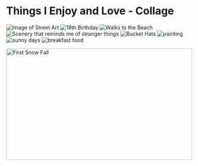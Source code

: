 # Things I Enjoy and Love - Collage 

![Image of Street 
Art](https://lh3.googleusercontent.com/06Nmksks13xw9P_9CJn7WIOwHWscbe7fgjzxqkmfy8-pKt-R0b-0uxSiAN9w5hTV_9PYs4FJn1VgXbLazdzx1AAbU5WMPEIb4UmVdGU-LUymRJ0Rc3ueSjEP898V7lAUqZ6SrBPev6dwzcoRpqXrAzqJJRjbc-krdlCeNloGcQOg1pXx-NIFp1lbgypTRiBTCnOD807eCBP50JhxGiDx-jJdp914qLiqGlgLNi3JvNOW34kzfBmdCAcSw_I0YoXK9lXs3TPxIVEF3Dab9r4fG8-JxQeevnj_lAvmMMsISmg4XoPaiFnrQUqYv9jcCI9ji70Ik57FNutMhIxXOtg1bkiHl7YFczQFbtAjBrQkjnKKq6-Ieh9Dcib6F3gLzzsL7Ew4ywo0V2T_Wewr_jLJxltL9hyGcNxU2LMVXoY1er5XUUkG7mpJKTpWvCClS8Kg2zeZfJTozwBka7pyyI8CxBnRsekEPFo0ypb-wCsgLiENsDBoiYiOhSdHHipTnhrAKit_PsjD5PYEZO2F9MYAwdRohsWZrIsFLiaDmWlifjFuu11vAnhYDg25iU5Npx1crRb6I9xDd4uEhUPkyjwNYbEer_6sHoBuI2bf8a0XRJmNBrwL44RU4XUNcoKkBA21wy1vxBlmH_ISbJf9FFdrOIsgBxTl3v3w92KSyyPW_U380cxXTPBJ5WGlkw2Hfj1uknXLZjz0kLpaAQINu78EZaPA83hpgNE_Xmz9WV69EFBdOn8QtP-6Lq5uYjEs2faoH1U0Yz8OQW_8v8byeFg6GQPjcp-aE9V9eXOIeAE6hmEgwDzEw0g3zrcxL3msjBPRFGtM5SpVL6v-ibOOZzjkOnjkOK3BGfXaN-8tLXajO57NAi1X9zIHaQVZ2cHPClDoPW25I7kv7qaSS681B4xiCbC1fKkgG_h30FUI52k0O4mRvRJH=w774-h1676-s-no?authuser=0)
![18th 
Birthday](https://lh3.googleusercontent.com/lU7CIvBfP9CT1MuquJb6BWA5adQUhJ0LpIvKLp0MrAGmEePx8sY4tDgzJ0R0HafFsAi4ToYukeKX_rsxbjLyM8mvMCrJnEYa5rOPJNqXEsfUnxDLW5PLa-8onrLHMprJABuuDcZMvZ0OJDCVzL8cB2R6r6RPqKWuqtWIdSX8Qj_ZLwlU0IfVQP5MhGGPyvGERN5QOm0p4jfGwzNNBSAXQCgAIfcUdRTslySWQb0GCJQlEW6pQDO01rNlUkRQraS1QtfT_HcbHhhTfWzncjlwTS2Bq0A46y27LC3XWS2D4AZ0RmahitZ3uiCvyy_ILCcVELy5Akzq-HsO_VPeDlRIgY3HqjIDTEN6nDphdjYASkfGaFEvuxmO0xpQPZnpPCf5Q34B1kYqadYd0ymhPb951D0_oDcDlWr6jGWH88aPGo9OEEc7j-2HmteIJIPEITu6V2SC9NfwQQ1RwodIwQ3dRTT35wq8mk9THIm2DNbm-S4tLNzfd4ShnwGl6A4VY4RJ1wUjOlAGXEQAUIh6oZqHemAoBEKXpkhRIq24tHlSpipyUOyX7vXVuA3dXmx4hKMT9JT9Z_BDuqGNIuj1KhbEc9UZ5iFtF15yP1y2JuiqxY1CDkv967s4VLn4-ijte0bHHIGBi4en6ncxoriWoC9FVl7pQstBcyraP1u0GIlRQCfZV2MjQCL9fx2SfA_tfGNVQkeyt_aAYPWNw-ekCdCftVzvr7o4oPCAybi1f_77SrmyjrQZTMHdC2YLUS60AV-PNsqejWPRUjYqYBgoCBlQBEPCQX1x9Bcxa8CY0sq3fUPVzmnDA4cicnQITJraR0ngBm-NfteD98PK7HXaut7eIReuS7-f6ifoUJNYyV9bVQ66rAACKT2Hfgb2GOxbo_7B7fgLwE6CxPPWoCJFzWhw9jFZaI9jI84g1AYnGioeAckDvJwp=w218-h291-no?authuser=0) 
![Walks to the 
Beach](https://lh3.googleusercontent.com/fOfwjw02xv0SBgp6IrvMyRSYhv11cosAxc3In10_z9JG0XdN-LjfO1-M2KjiRS7IbW70dvks_jlhR5cqNaIYB_aXLHoD9U7BbqSZ8ji3MV7S39Tgk4oAJknl9D14AA6ZcO23JuFhzBsJVeKgM7Xceuw1FLNHEcWG2RgSbPd758qLbPkfnGG3K-yrN9f18lUEQ9-GXeSGhFhSoIKgrgpR1ms1Fk7tgTpbxi4Ye7Pg33W7UA8107_-FhmJzIQoDLZJtEEtitgY8ypsjkHIG35VC02qF9c6oAYiw8y5SI3A8VmC4ul3Hh6LsE-6swv_KJVn9QEwjapX4bEY-6dRGOopJuaua16LoCUfNY8_ggZjy160P44du991lWBurSPDX5bFyE3qz1bvSorSe5gjVA5ww-GF--XKZBdSAmTuVf7S6fmr7G-csCfn43CEvr9Dba8loOPYgwfYmTq5uUkRCZDgt4kbryq15m14fLVkmiwspw8N7ukWD7vpD5_qUZWvURJ81ARBEb2qMyNT-fLWpSpmT624H27QaySTPn-6l80RzdDrkxzr6K_x3z-8FTwLJdP93HuGeUfiZGN4BnUfK2WsY3F1agHWwyWNzh9RmQ8NZJaRJNIGRYJ6cnSxI87vL1PJb2GY16-w-eHNOBkxo2nhVjaZSplSNzhhrXjQ6OGWPaOiJ-LBO_r4Nscftwc4ZAhbR3TIE1wNBZ5skv9SK6D-DOSCgPuwkK_g4WcUmnASKXBj6VntdIGQ5kBSxKeJdcOV8QLBfBpDEFhHL32OHZHS_Lz0TsLXC7UVBF074bA20i4VG0X6AkcuZmQitdL8sRgcJd04HtsFBhiOGK9WYY1bEL14y682a8eXf-27NQQF99SgDcoZ-Ab827FmtwLtHUUCHhUzUrKmjrKXn7ne_8Y-fKLvsh-_dLnR54PCADs1G0PcsQlN=w1300-h1732-s-no?authuser=0) 
![Scenery that reminds me of stranger 
things](https://lh3.googleusercontent.com/bUozenYCZyJptSpRIK_monwantiB3B-j7UVvAt6iklk9Jr6IM4ZXXAWbs59_lfFOX3aMvYcO0bESBYmG894IVv3MyFw8xnlIx1Co01-Eio-dCP4wPdoFyxt2TzMxH7UHRMvvLmEsAc_Tvrx4402XnydNth57nbcqutoNmAiJK50o6rtnQipP-Rpxz5-IYv5O-ktdIRHFWV9G5PuJFcu0hJDExTzqzQOOpn3mOmtJvWHodzVstNUqxth5U4yhw1POze6vkbtoUbPZq8ca7e5lNyV1DbbFUQQ-YbaNLGxkDqJYouTvN5XHu4q3U_fNJLHcfvT2CEtQqyhuFcNfbM_vtFPflfI7gGj8A0qcH88n9LiIE1sckGzc1yCOZhvdvkZqCHavf3Rg2q27s7glmMHIuVpwqD7Nx5E7gDRG2pmNAKaJVYfajrCsQurMS5jnHEg741yb0cjYgQ1RrKjyupl-IHPDxu4NH_uYf-V8W3P4UcfaJ4xh6po13KDgRndT3snd7w2_i_k9sO4zFC6_BhrgEi4r748SvGYB4oHIA8NqUu0wQUNGVmzbloJTlW-Lpm7APkVO5pbu523i8o4yd0HH-x9QSBoWkfxpL9qy981sGPVVASDp5scEoCPSA1UHF-YVSNc88oBzvM6pyyooWvqdjKVXBUoGTkfa7dMgrN5rLlPKItZZfcXKZC-RYHH8uyXA4HVCytLi3OMr2NMr8rByUM73cxeKRchu1u3Ae3NaHIDmmL8Gj1yYXM3940YK21mnUTTz537mw6mVf7_ovXJxzCyS8kiCMG4yQcBoyFUrgzFCq8V4lPB_jjNYXd30T6hKMcfZtCZN-PJwLo9U5XlDpqnBXIpnXGX8SRw5ETWnC5KmX-0W75YINMzORLjnQL9OTkTkm91lP3_Hlfnq7egfI1-HKAtiH-uB8l-KjjI6acjJBf6c=w1300-h1732-s-no?authuser=0) 
![Bucket 
Hats](https://lh3.googleusercontent.com/TV77Fy6XnO4tsglp7BnZjzO3-sprsLCb5oPzyrm-c8EMDDOBxm5B6Beb0SJFbAb0lUwErhFuarVqOLFVulVZ6j4pdu1Q93UZY3tdrxj798-HBB7hauG5dBiT1Qb1Mcn7oT54G1c1ZxDaS-XKgN0csVbm6jVAxD_xbVuTUXExM5VrCCeVy5rzKMfwW8e-Dg5DF5ivEoDxt7OkEttjtgZwNrS-nwcxKFPhbzdXoaffxyq9Iy74jBNXNsfEKhEH4NkHg7RJEGoohtCjqtbBPrWPIVaEPfJOmitfXQdglBAvwXsK2rmDelJncCu0Zqa7vAkGBfPcfon3Bqkfmf6twawbr2wGqkdO-MQgtKPW2NQgGqwlJeUCzeG8co1hETeNCrt6NX1gqzU5XkN5HOQ3tqXevWEH3WeouonH3FzyStdu-C8EOUzmba_u5Pb11Zn6oVk9tpVURAMQRXgqAkBu91gFAhF8-k6ZlZjz6y5oPiyOCiVajmER_yTreGI0HUg-s-IHuDQSmf4mXefYhVJm880iNSuw6gyQbe9aAjEjEnbqq2XiYxN_5ba9b4t9oPTLipdCfTBIyKwsxzk-5HOWYWlXTSSW1J_TpEW5_9LQBVFvjPzqComqarfjOB3-1soCFmGSwd1Ng1aRUauxrgnoa79bdZmygUPPIAzwCkhX0I6wZDF8u3xDN6YV9rQ70OiCEZ76Oo9vrc0e-S0WAEg-bFi3XCM7pmxkFv-33pE8kiTXbrKrjmcwE9hqx_brEIoVdnYsFt6hbCK8Vu50B0Ka8-GLOevF2kqT8tDVo8ISSN7PJqd5rkk58m3jVPTcJcS9VG6GkOalh41h1a4CnDu7TYCjfc1BAaJN1kR-foYWzPsWR3eX9PujHaDQ23ac_cjOhZSKYd5dIrgUuPZpsQgt9kCjLv48Zq1wc2lCOGmd6GlNMzFbDUXD=w1300-h1732-s-no?authuser=0) 
![painting](https://lh3.googleusercontent.com/FNFssL8SJ42Z2b5mAf84dX11IivXbnKlwjtYHqLZzV7_hJg-wQtsXlZoaeALAom-aeSQlVZQXvJkZvnTshf4xgrVed5sNP9rdFyhd5bIoPOrhE_uD_5mYRiZDlAbabo0m8LpGdxZ3D1rfMfjC04ts3IdjiSe-8LRSucdSekwn2Um8zg8BVAiu_u6KDfgkgpqPMdZj1AV07ns4CoV8J7-BIlt05XWradCPKlsp2IZFbOGCWs7uKTyUhqIcDIzkMZ7XOTA8WWbuzodAovyr5ebRs2PQxPV257M85MH9I7HNuq_5iQnLa0JdUagwS5bfHCCB0tM5trcd9A13DaXbwiV0xL5o7R-B2l4Rq4JiVfyJWlANuELFZFRBaVwcyTvNqP0xgj0fEl1nroIEEZm4KodB_1-9qKuyNm8b_ovyExrLvur_mnbTDdV7mK1E23bDiZL0MJbp_XfPG3f8ZN3R-8D3N7nfsW6npkhzKcyCxxBCEf2l1VtN1mco0F1Ey35-EMLjbfRrkPFb2u9Xyhb-GSh0Oofkjef9hn5_paDV1mJ_u1T9A4yLJHZGsNPV24HnGK8aue8XdfC_yOSZVFhds0ygp7DadFodM2dvwY8t2EQiUwMlp0gTtDxF1PCg5MaeoJeCniRJIFYYkXHgtQk7FSB4g9ESZDOwrJu1Mx39JIrcnG7yKO3e_YdIK3Sw5m58iEp0KN-JKFOSziVPy6nKi-GTRTAiwXEwD21wrFEhTcKYn4_bpHY1OPmbSCmGwFMfayqnm2ZA2vAaG451DJZ83YmlryuZkM4eMo1Nk-qJoNJ0h5CQgiWCr6Svv5T9cCB43zTxs11v1EZT4P-rXq2ytISFCFGR8H2EqG742IpUNVv-HrbIyR7i315VtjlitiaBKmM4pCOKfxHLwNO-sJl-Hu0cwy3RFh2Zuw6H6o-uKl9iHPS9xOT=w1300-h1732-s-no?authuser=0) 
![sunny 
days](https://lh3.googleusercontent.com/xzvmTYCyVTCBPrGOHQZPkOUtcVK8r6fluoMGHyFxUi0yBqWC4N7xM7YPeGxixjZKwnrfaXujxqPMzStUuxi0KOf_Fr8KEobQXRRtrg8NwHVx0G8SM7s6TNM26nupKdcvzRKTGiCTpOvAHE-NUPc2mrUHxF_claH4mxSTyJroW0D3U0Z1ZkUVSmBTb-a7dSSo13cvXiusjXxAEdNV0vh15vBxUy5IkGe-H9DuqI6TdfetiSbvN3MOgX_GMDIbqT1gDGUo8zR-nez36xnKRIQCmQbrKu3kLcEwf10jJ23X9QcwsUdeAYvNx2plkiwxJLALrKHFMR72XZ1CDToJ5XtzUxqKypwOdNlUWj3h03NPlXQAfsKAUWVL94hwYMhCT7YNrnY_h24GtX0wykhrcN-PSYBKhPpdj8QebVMby0xd2jniiA_YibejELYDeE0SwpSOxIekIFjskxcQMGv4iMYTOTDlqX2s2Vm0CNUD2HiuNxZlII7DzXlAyxksap_lJkI8x5Zse31ObiAwF_ODgwVlu7EZTRl3ypNXqhSXSoLlA2r6pESK2OasZgi11IxDHHFfNz8-Y6yMVppEu8-SEBOuGV3lIbiNwVUTTekXrtLrpH7cunmwYLPeX2f_4rgvpxAiKQjedl4wbSfw3apGH9DfgBffUl-Slt6F9NMpPtGJvA2RJRLoiTWZwpgtuMXwa5q6Bw_xwT31GNJhJO8k4SIQCon-IRX-x9eXS16lUGE7dMy1i5gvAKORZRJHJUIRuBiwtW6cbeE_AKq2Webj3U8PmmqAaRZevQwdiMjXCPuIePLF_GNili8ENP8Zmdze8Y4kdflg7rGcA3Kh_DdAOOPRZhWvdujht-H0kTb43NPm_SQR_JNzqkQsXLB5W9hJyUu1MhUHt4Coagr2jDkHZ7-PW9H05slvH1g8dqdLLWbCH9LLHC76=w1300-h1732-s-no?authuser=0) 
![breakfast 
food](https://lh3.googleusercontent.com/FGPJk7E7xhr9iv2JBDI4UFHIki5FryGCDAZaurxuq5HGCJGtN6PVoy3OE_2ue_NuTUHyqDchwg7w02dxzvFXLemboWumr6-0gi0frSrzxLGdsQNqEDqp5EhXhqdDoVz2EXlrXoIDAnMhmVqxXUwOrV1sMA52_uweceYaxwQKAbnBkgJD_16zuASHTWMdcIuE8nPCDA4InXlwXi2EAPQDBTGTqjK1teF7lgF6Zp8PeG1f0N7Bmi11XdxVqNEz8PowE8NyUzpji2DBT816Qs6zKtuIb0OKIaP4DpiTxw0rL6NzAmRweyGlryS7M5H_tXMPb8c1ZpSPW3AwIfxfVdsjM36Q7U-ebJTaDVHQRl4pxdJe9e-ukCXHYzLbbxq6jwP3ahGbbmDOpCWh0v1LKKMOPdt0ZqzTVITcjjBIii8ZS5-fbmDdiAgDwOWDdbFLaXw0vk1k2ZsXOMpyYbGtBkn-_AZ66l3RGVZoJ9wxrVYJuSqADGidlPfq9SKBebR6YX0GFr6fZDrtGWMtRlFRY_ZLMXWaOD8BgXqEBRL1oWBqDPWbZ-FQrpexDhu2Cc5maCYe7FjtpV6tP9U2rg4puShAgiugUaY9DzmPWynPHIxTCyDa9SWp_YslRPw_ujj0Qc7jp5hMwuqwfadMqSkBUVMeZt8oT8PZJZVmhOPOzZgk6LDKMIyACTPJ4TwkNYy-9mTrypb0GSuecHi6hvweEGNpdGPu-TFkEpjPDI8vHIZAlL5X0IbW0Xo0VqLcd9jfk93BhobQ-PXFiPDleBxhrTlB2WPLuRdvrlhCyc6QIV0VT3ZZG6AHuE0kk8EaRbKbSAMj74lYM3y2Rw709AuaYDVBy5JTWZfX4sn1oGFPCErh-A8M2IbTMy_jEMb11SRPUOi7HBE3fW4uh81i93lC0WgR7b9KBxzHU9srvsyn1zKRMZpqJ7KU=w1300-h1732-s-no?authuser=0)

<img 
src="https://lh3.googleusercontent.com/FBVXubrxkkWDDDTiA_1ssXtfJzTT9UePCNzlSzO_nfT3wIgOBZt_njojxLKmqQiab8jEZfBMI0Fk3OgnqcwXKuYF98cIed7lwAXTF59LtT70BY1VtbBAJZ_Fviq7nQgm2380a4tsIDSoO8z207DFXthSTkELXsesEFKyqRD9aFMFeauTkwUdNhelxGWwYucFx2lh3zQspiS_BLrp95V5lKeonQY3b3GnhcPSIhl3mQlyrqfD4x_PCS3R2FXsZ-lZVsXadiQiTwFbsbr1jZaCcS-tfgZwAgU666fyyQ1HNZeQfs659xpWASnXqINV_01zT_JEdVs-w8Cgt3JWa3zWzuA86LFFmrsr8sjefIemuuDu3ctkfL0-wTDTGiFygeIb6mEdYi4jbPpllrQBCIgVgcp9gLJnAqSrStRjRq1LMsPWkMajO_vFdV93qUAsPbABfhGMn01SeLKl7xwVtmz5EqVEVG_mrqiexefmT7GRnt3FzBUMfpvZyLhaX6ZGdg7jToeGvLicvUA_V5zGIOp5z_dF2NDE5jgvi79C3_GGXoHQcrcfMeZQK5rjlG9CL9ktwzsL9PsCdVHkhJXVwXOx4ffDho9Wi9W4CfRi0KyqLEk2zbJ-FAEvSgm_JvaSOSMlhywB3_0UdWr1APaf8KGto0RthvG5JYxd9-WAIjAJ1SUU2hEs_QRtHApuDqhLdqZqGCDtReUWj7uqMihziPnj6EpDtsP0y7ec05tKdh45xeyY711Bi9ueeu9niM2p2LQXnJnhELD89P3TK4LegW22CP4D71QWS7QUDFsNq1q6t-5jcTTycBEv3lPreKK63JsSLrlq9OphuE_7JjGWLbwohsHVQrlxwmL1BPGWkxMBWY_tfB4YmjTM_SMY9Qx28itau1JLCVpjXNyACRG2SH_-0Fn6UqBk3SMavd_deiYorcMqmHWE=w187-h249-no?authuser=0" 
alt="First Snow Fall" width="500" height="300">

